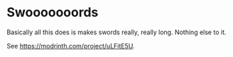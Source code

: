 # Swooooooords

Basically all this does is makes swords really, really long. Nothing else to it.

See https://modrinth.com/project/uLFitE5U.

